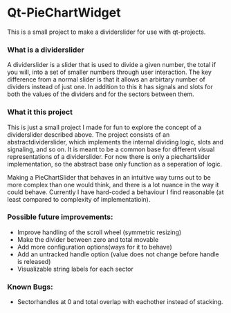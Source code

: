 # Qt-PieChartWidget
This is a small project to make a dividerslider for use with qt-projects.

### What is a dividerslider

A dividerslider is a slider that is used to divide a given number, the total if you will, into a set of smaller numbers
through user interaction. The key difference from a normal slider is that it allows an arbirtary number of dividers instead
of just one. In addition to this it has signals and slots for both the values of the dividers and for the sectors between them.

### What it this project

This is just a small project I made for fun to explore the concept of a dividerslider described above.
The project consists of an abstractdividerslider, which implements the internal dividing logic, slots and signaling, 
and so on. It is meant to be a common base for different visual representations of a dividerslider. For now there
is only a piechartslider implementation, so the abstract base only function as a seperation of logic.

Making a PieChartSlider that behaves in an intuitive way turns out to be more complex than one would think, 
and there is a lot nuance in the way it could behave. Currently I have hard-coded a behaviour I find reasonable
(at least compared to complexity of implementatioin).

### Possible future improvements:

- Improve handling of the scroll wheel (symmetric resizing)
- Make the divider between zero and total movable
- Add more configuration options(ways for it to behave)
- Add an untracked handle option (value does not change before handle is released)
- Visualizable string labels for each sector

### Known Bugs:
- Sectorhandles at 0 and total overlap with eachother instead of stacking.
